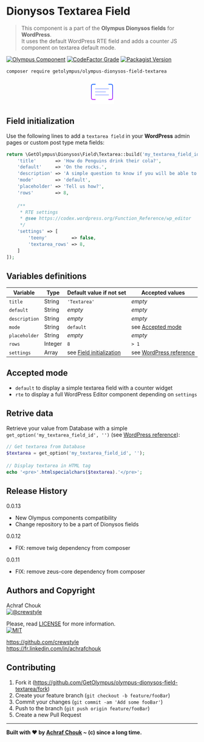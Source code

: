 # Dionysos Textarea Field
> This component is a part of the **Olympus Dionysos fields** for **WordPress**.  
> It uses the default WordPress RTE field and adds a counter JS component on textarea default mode.

[![Olympus Component][olympus-image]][olympus-url]
[![CodeFactor Grade][codefactor-image]][codefactor-url]
[![Packagist Version][packagist-image]][packagist-url]

```sh
composer require getolympus/olympus-dionysos-field-textarea
```

<p align="center">
    <img src="https://github.com/GetOlympus/olympus-dionysos-field-textarea/blob/master/assets/field-textarea-64.png" />
</p>

## Field initialization

Use the following lines to add a `textarea field` in your **WordPress** admin pages or custom post type meta fields:

```php
return \GetOlympus\Dionysos\Field\Textarea::build('my_textarea_field_id', [
    'title'       => 'How do Penguins drink their cola?',
    'default'     => 'On the rocks.',
    'description' => 'A simple question to know if you will be able to survive to the Penguin domination.',
    'mode'        => 'default',
    'placeholder' => 'Tell us how?',
    'rows'        => 8,

    /**
     * RTE settings
     * @see https://codex.wordpress.org/Function_Reference/wp_editor
     */
    'settings' => [
        'teeny'         => false,
        'textarea_rows' => 8,
    ]
]);
```

## Variables definitions

| Variable      | Type    | Default value if not set | Accepted values |
| ------------- | ------- | ------------------------ | --------------- |
| `title`       | String  | `'Textarea'` | *empty* |
| `default`     | String  | *empty* | *empty* |
| `description` | String  | *empty* | *empty* |
| `mode`        | String  | `default` | see [Accepted mode](#accepted-mode) |
| `placeholder` | String  | *empty* | *empty* |
| `rows`        | Integer | `8` | `> 1` |
| `settings`    | Array   | see [Field initialization](#field-initialization) | see [WordPress reference](https://codex.wordpress.org/Function_Reference/wp_editor) |

## Accepted mode

* `default` to display a simple textarea field with a counter widget
* `rte` to display a full WordPress Editor component depending on `settings`

## Retrive data

Retrieve your value from Database with a simple `get_option('my_textarea_field_id', '')` (see [WordPress reference][getoption-url]):

```php
// Get textarea from Database
$textarea = get_option('my_textarea_field_id', '');

// Display textarea in HTML tag
echo '<pre>'.htmlspecialchars($textarea).'</pre>';
```

## Release History

0.0.13
- New Olympus components compatibility
- Change repository to be a part of Dionysos fields

0.0.12
- FIX: remove twig dependency from composer

0.0.11
- FIX: remove zeus-core dependency from composer

## Authors and Copyright

Achraf Chouk  
[![@crewstyle][twitter-image]][twitter-url]

Please, read [LICENSE][license-blob] for more information.  
[![MIT][license-image]][license-url]

<https://github.com/crewstyle>  
<https://fr.linkedin.com/in/achrafchouk>

## Contributing

1. Fork it (<https://github.com/GetOlympus/olympus-dionysos-field-textarea/fork>)
2. Create your feature branch (`git checkout -b feature/fooBar`)
3. Commit your changes (`git commit -am 'Add some fooBar'`)
4. Push to the branch (`git push origin feature/fooBar`)
5. Create a new Pull Request

---

**Built with ♥ by [Achraf Chouk](https://github.com/crewstyle "Achraf Chouk") ~ (c) since a long time.**

<!-- links & imgs dfn's -->
[olympus-image]: https://img.shields.io/badge/for-Olympus-44cc11.svg?style=flat-square
[olympus-url]: https://github.com/GetOlympus
[codefactor-image]: https://www.codefactor.io/repository/github/GetOlympus/olympus-dionysos-field-textarea/badge?style=flat-square
[codefactor-url]: https://www.codefactor.io/repository/github/getolympus/olympus-dionysos-field-textarea
[getoption-url]: https://developer.wordpress.org/reference/functions/get_option/
[license-blob]: https://github.com/GetOlympus/olympus-dionysos-field-textarea/blob/master/LICENSE
[license-image]: https://img.shields.io/badge/license-MIT_License-blue.svg?style=flat-square
[license-url]: http://opensource.org/licenses/MIT
[packagist-image]: https://img.shields.io/packagist/v/getolympus/olympus-dionysos-field-textarea.svg?style=flat-square
[packagist-url]: https://packagist.org/packages/getolympus/olympus-dionysos-field-textarea
[twitter-image]: https://img.shields.io/badge/crewstyle-blue.svg?style=social&logo=twitter
[twitter-url]: https://twitter.com/crewstyle